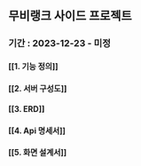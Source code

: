 ## 무비랭크 사이드 프로젝트
### 기간 : 2023-12-23 - 미정
#### [[1. 기능 정의]]

#### [[2. 서버 구성도]]
#### [[3. ERD]]
#### [[4. Api 명세서]]
#### [[5. 화면 설계서]]